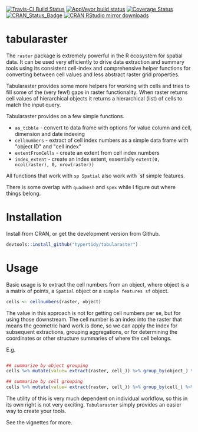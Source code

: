 
<!-- README.md is generated from README.Rmd. Please edit that file -->
[![Travis-CI Build Status](https://travis-ci.org/hypertidy/tabularaster.svg?branch=master)](https://travis-ci.org/hypertidy/tabularaster) [![AppVeyor build status](https://ci.appveyor.com/api/projects/status/github/hypertidy/tabularaster?branch=master&svg=true)](https://ci.appveyor.com/project/hypertidy/tabularaster) [![Coverage Status](https://img.shields.io/codecov/c/github/hypertidy/tabularaster/master.svg)](https://codecov.io/github/hypertidy/tabularaster?branch=master) [![CRAN\_Status\_Badge](http://www.r-pkg.org/badges/version/tabularaster)](https://cran.r-project.org/package=tabularaster) [![CRAN RStudio mirror downloads](http://cranlogs.r-pkg.org/badges/tabularaster)](http://www.r-pkg.org/pkg/tabularaster)

tabularaster
============

The `raster` package is extremely powerful in the R ecosystem for spatial data. It can be used very efficiently to drive data extraction and summary tools using its consistent cell-index and comprehensive helper functions for converting between cell values and less abstract raster grid properties.

Tabularaster provides some more helpers for working with cells and tries to fill some of the (very few!) gaps in raster functionality. When raster returns cell values of hierarchical objects it returns a hierarchical (list) of cells to match the input query.

Tabularaster provides on a few simple functions.

-   `as_tibble` - convert to data frame with options for value column and cell, dimension and date indexing
-   `cellnumbers` - extract of cell index numbers as a simple data frame with "object ID" and "cell index"
-   `extentFromCells` - create an extent from cell index numbers
-   `index_extent` - create an index extent, essentially `extent(0, ncol(raster), 0, nrow(raster))`

All functions that work with `sp Spatial` also work with \`sf simple features.

There is some overlap with `quadmesh` and `spex` while I figure out where things belong.

Installation
============

Install from CRAN, or get the development version from Github.

``` r
devtools::install_github("hypertidy/tabularaster")
```

Usage
=====

Basic usage is to extract the cell numbers from an object, where object is a a matrix of points, a `Spatial` object or a `simple features sf` object.

``` r
cells <- cellnumbers(raster, object)
```

The value in this approach is not for getting cell numbers per se, but for using those downstream. The cell number is an index into the raster that means the geometric hard work is done, so we can apply the index for subsequent extractions, grouping aggregations, or for determining the coordinates or other structure summaries of where the cell belongs.

E.g.

``` r

## summarize by object grouping
cells %>% mutate(value= extract(raster, cell_)) %>% group_by(object_) %>% summarize(mean(value))

## summarize by cell grouping
cells %>% mutate(value= extract(raster, cell_)) %>% group_by(cell_) %>% summarize(mean(value))
```

The utility of this is very much dependent on individual workflow, so this in its own right is not very exciting. `Tabularaster` simply provides an easier way to create your tools.

See the vignettes for more.
